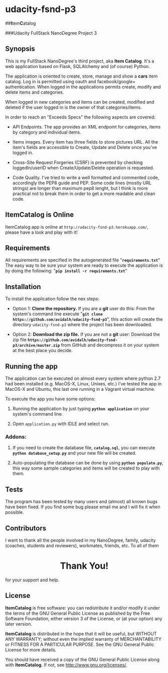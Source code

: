 # udacity-fsnd-p3

##**I**tem**C**atalog

###Udacity FullStack NanoDegree Project 3

## Synopsis

This is my FullStack NanoDegree's third project, aka **Item Catalog**.
It's a web application based on Flask, SQLAlchemy and (of course) Python.

The application is oriented to create, store, manage and show a **cars** item catalog. Log in is permitted using oauth and facebook/google+ authentication. When logged in the applications permits create, modify and delete items and categories.

When logged in new categories and items can be created, modified and deleted if the user logged in is the owner of that categories/items.

In order to reach an "Exceeds Specs" the following aspects are covered:

- API Endpoints. The app provides an XML endpoint for categories, items by category and individual items.

- Items images. Every item has three fields to store pictures URL. All the item's fields are accessible to Create, Update and Delete once you've logged in.

- Cross-Site Request Forgeries (CSRF) is prevented by checking loggedIn/userID when Create/Update/Delete operation is requested.

- Code Quality. I've tried to write a well formatted and commented code, accordingly the PEP8 guide and PEP. Some code lines (mostly URL strings) are longer than maximum pep8 lenght, but I think is more practical not to break them in order to get a more readable and clean code.

## ItemCatalog is Online

ItemCatalog app is online at `http://udacity-fsnd-p3.herokuapp.com/`, please have a look and play with it!

## Requirements

All requirements are specified in the autogenerated file "**`requirements.txt`**"
The easy way to be sure your system are ready to execute the application is by doing the following:
 "**`pip install -r requirements.txt`**"


## Installation

To install the application follow the nex steps:

- Option 1: **Clone the repository.** If you are a **git** user do this: 
	From the system's command line execute "**`git clone https://github.com/avidalh/udacity-fsnd-p3`**", this action will create the directory `udacity-fsnd-p3` where the project has been downloaded.

- Option 2: **Download the zip file.** If you are not a **git** user:
	Download the zip file **`https://github.com/avidalh/udacity-fsnd-p3/archive/master.zip`** from GitHub and decompress it on your system at the best place you decide.


## Running the app

The application can be executed on almost every system where python 2.7 had been installed (e.g. MacOS-X, Linux, Unixes, etc.) I've tested the app in MacOS-X and Ubuntu, this last one running in a Vagrant virtual machine.

To execute the app you have some options:

1. Running the application by just typing **`python application`** on your system's command line.

2. Open `application.py` with IDLE and select run.


### Addons:

1. If you need to create the database file, **`catalog.sql`**, you can execute **`python database_setup.py`** and your new file will be created.

2. Auto-populating the database can be done by using **`python populate.py`**, this way some sample categories and items will be created to play with them.


## Tests

The program has been tested by many users and (almost) all known bugs have been fixed. If you find some bug please email me and I will fix it when possible.


## Contributors

I want to thank all the people involved in my NanoDegree, family, udacity (coaches, students and reviewers), workmates, friends, etc. To all of them 

<h1><center>Thank You!</center></h1>

for your support and help.

## License

**ItemCatalog** is free software: you can redistribute it and/or modify it under the terms of the GNU General Public License as published by the Free Software Foundation, either version 3 of the License, or (at your option) any later version.

**ItemCatalog** is distributed in the hope that it will be useful, but WITHOUT ANY WARRANTY; without even the implied warranty of MERCHANTABILITY or FITNESS FOR A PARTICULAR PURPOSE. See the GNU General Public License for more details.

You should have received a copy of the GNU General Public License along with **ItemCatalog**.  If not, see <http://www.gnu.org/licenses/>.

